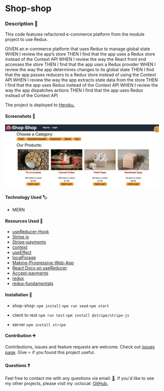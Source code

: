 # Shop-shop

### Description :page_with_curl:


This code features refactored e-commerce platform from the module project to use Redux. 

GIVEN an e-commerce platform that uses Redux to manage global state
WHEN I review the app’s store
THEN I find that the app uses a Redux store instead of the Context API
WHEN I review the way the React front end accesses the store
THEN I find that the app uses a Redux provider
WHEN I review the way the app determines changes to its global state
THEN I find that the app passes reducers to a Redux store instead of using the Context API
WHEN I review the way the app extracts state data from the store
THEN I find that the app uses Redux instead of the Context API
WHEN I review the way the app dispatches actions
THEN I find that the app uses Redux instead of the Context API

The project is deployed to [Heroku.]()

#### Screenshots :camera_flash:
![screenshot](./client/src/images/Screenshot.png)

#### Technology Used :label: 

* MERN

#### Resources Used :wrench: 

 * [useReducer-Hook](https://reactjs.org/docs/hooks-reference.html#usereducer)
 * [Stripe.js](https://stripe.com/docs/stripe-js)
 * [Stripe-payments](https://stripe.com/)
 * [context](https://reactjs.org/docs/context.html)
 * [useEffect](https://reactjs.org/docs/hooks-effect.html#tip-optimizing-performance-by-skipping-effects)
 * [localForage](https://github.com/localForage/localForage)
 * [Making-Progressive-Web-App](https://create-react-app.dev/docs/making-a-progressive-web-app/)
 * [React Docs on useReducer](https://reactjs.org/docs/hooks-reference.html#usereducer)
 * [Accept-payments](https://stripe.com/docs/payments/accept-a-payment)
 * [redux](https://redux.js.org/introduction/getting-started)
 * [redux-fundamentals](https://redux.js.org/tutorials/fundamentals/part-1-overview)

#### Installation :electric_plug:

* shop-shop:
`npm install`
`npm run seed`
`npm start`

* client
 to rest `npm run test`
 `npm install @stripe/stripe-js`

* server
`npm install stripe`

#### Contribution :heavy_plus_sign: 

Contributions, issues and feature requests are welcome. 
Check out [issues page](https://github.com/MarynaPR/shop-shop/issues). 
Give :star: if you found this project useful. 

#### Questions :question: 
Feel free to contact me with any questions via email: [:e-mail:](pryadkamaryna@gmail.com).
If you'd like to see my other projects, please visit my :octocat: 
[GitHub.](https://github.com/MarynaPR?tab=repositories)